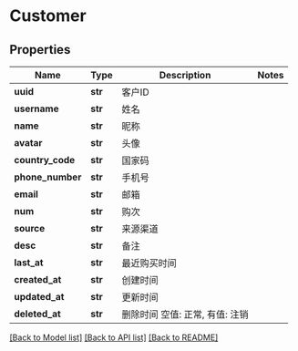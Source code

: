 # Customer

## Properties
Name | Type | Description | Notes
------------ | ------------- | ------------- | -------------
**uuid** | **str** |  客户ID | 
**username** | **str** |  姓名 | 
**name** | **str** |  昵称 | 
**avatar** | **str** |  头像 | 
**country_code** | **str** |  国家码 | 
**phone_number** | **str** |  手机号 | 
**email** | **str** |  邮箱 | 
**num** | **str** |  购次 | 
**source** | **str** |  来源渠道 | 
**desc** | **str** |  备注 | 
**last_at** | **str** |  最近购买时间 | 
**created_at** | **str** |  创建时间 | 
**updated_at** | **str** |  更新时间 | 
**deleted_at** | **str** |  删除时间 空值: 正常, 有值: 注销 | 

[[Back to Model list]](../README.md#documentation-for-models) [[Back to API list]](../README.md#documentation-for-api-endpoints) [[Back to README]](../README.md)

